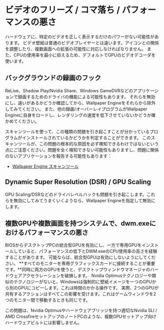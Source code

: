 # ビデオのフリーズ / コマ落ち / パフォーマンスの悪さ

ハードウェアに、特定のビデオを正しく表示するだけのパワーがない可能性があります。 ビデオ壁紙は普通のビデオプレイヤーとは違います。アイコンとの関係を調整したり、複数画面への拡張の可能性に対応しなければなりません。 また、CPUの使用率を最小に抑えるため、デフォルトでGPUのビデオデコーダを使います。

## バックグラウンドの録画のフック
ReLive、Shadow Play/Nvidia Share、Windows GameDVRなどのアプリケーションで録画するためのドライバの機能による可能性もあります。 それらを無効にし、違いがあるかどうか確認してから、Wallpaper Engineをそれらから除外してみてください。 また、他の録画/オーバーレイプログラムがWallpaper Engineに自身をロードし、レンダリングの速度を低下させていないかどうか確かめてください。

スキャンツールを使って、この種類の問題を引き起こすことが分かっているプログラムがインストールされているかどうかを判定することができます。 このスキャンツールが、この問題の根本的な原因を必ず検知できるわけではないという点にご注意ください。問題を全く検知できない可能性もありますし、問題に関係のないアプリケーションを報告する可能性もあります：

* [Wallpaper Engine スキャンツール](/debug/scantool.html)

## Dynamic Super Resolution (DSR) / GPU Scaling
GPU Scaling/DSRなどのドライバレベルハックも問題を引き起こします。これらを無効にしてみてうまくいくようなら、Wallpaper Engineを指定して無効にします。

## 複数GPUや複数画面を持つシステムで、dwm.exeにおけるパフォーマンスの悪さ
BIOSからデスクトップPCの統合型GPUを有効にし、一方で専用GPUをインストールしていると、パフォーマンスの低下とDWM.exeのCPU使用率の高さを経験することがあります。 可能ならば、統合型GPUは有効にしないようにしてください。 **すべてのモニターを専用グラフィックスカードに接続することが重要です。**同時に両方のGPUを使うと、デスクトップウィンドウマネージャのハードウェアアクセラレーションを破損します。  Nvidia Optimusテクノロジーや類似のテクノロジーがないと、Windowsは強制的に壁紙イメージを一つのGPUから別のGPUにコピーします。これは時間のかかる操作です。 実際、2つのGPUが共有するアクションはすべてこの影響を受けます。これはゲームウィンドウを2つのモニター間で移動するときも同じです。

この問題は、Nvidia Optimusやハードウェアブリッジを持つ適切なNvidia SLI / AMD CrossfireセットアップのノートPCのような、複数GPUセットアップ向けハードウェアビルトには影響しません。
